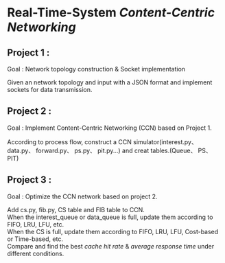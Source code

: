 # Real-Time-System *Content-Centric Networking*


## Project 1 :

Goal : Network topology construction & Socket implementation  

Given an network topology and input with a JSON format and implement sockets for data transmission.  

## Project 2 :

Goal : Implement Content-Centric Networking (CCN) based on Project 1.  

According to process flow, construct a CCN simulator(interest.py、 data.py、 forward.py、 ps.py、 pit.py...) and creat tables.(Queue、 PS、 PIT)  

## Project 3 :

Goal : Optimize the CCN network based on project 2.  

Add cs.py, fib.py, CS table and FIB table to CCN.  
When the interest_queue or data_queue is full, update them according to FIFO, LRU, LFU, etc.  
When the CS is full, update them according to FIFO, LRU, LFU, Cost-based or Time-based, etc.  
Compare and find the best *cache hit rate* & *average response time* under different conditions.  
